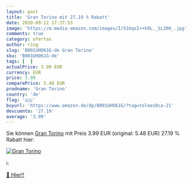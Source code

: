 ```yaml
---
layout: post
title: 'Gran Torino mit 27.19 % Rabatt'
date: 2020-09-12 17:37:53
image: 'https://m.media-amazon.com/images/I/51UqxI++k9L._SL200_.jpg'
comments: true
category: ofertas
author: ring
slug: 'B001UHO61G-de Gran Torino'
sku: 'B001UHO61G-de'
tags: [  ]
actualPrice: 3.99 EUR
currency: EUR
price: 3.99
comparePrice: 5.48 EUR
prodname: 'Gran Torino'
country: 'de'
flag: '🇩🇪'
buyurl: 'https://www.amazon.de/dp/B001UHO61G/?tag=tolees0ca-21'
descuento: '27.19'
average: '3.99'
---
```


Sie können [Gran Torino](https://www.amazon.de/dp/B001UHO61G/?tag=tolees0ca-21) mit Preis 3.99 EUR (original: 5.48 EUR) 27.19 % Rabatt hier:

[![Gran Torino](https://m.media-amazon.com/images/I/51UqxI++k9L._SL200_.jpg)](https://www.amazon.de/dp/B001UHO61G/?tag=tolees0ca-21)

ℹ️:


[🛒 Hier!!](https://www.amazon.de/dp/B001UHO61G/?tag=tolees0ca-21)

